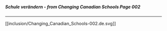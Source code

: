 ##### Schule verändern - from Changing Canadian Schools Page 002
***
[[inclusion/Changing_Canadian_Schools-002.de.svg]]